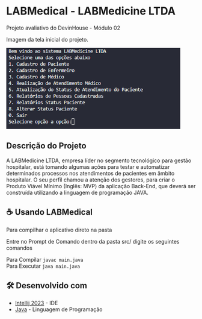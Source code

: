 # LABMedical - LABMedicine LTDA

Projeto avaliativo do DevinHouse - Módulo 02

Imagem da tela inicial do projeto.

<img src="src\img\Programa.png" alt="exemplo imagem">

## Descrição do Projeto

A LABMedicine LTDA, empresa líder no segmento tecnológico para gestão hospitalar, está tomando algumas ações para testar e automatizar determinados processos nos atendimentos de pacientes em âmbito hospitalar. O seu perfil chamou a atenção dos gestores, para criar o Produto Viável Mínimo (Inglês: MVP) da aplicação Back-End, que deverá ser construída utilizando a linguagem de programação JAVA.

## ☕ Usando LABMedical

Para compilhar o aplicativo direto na pasta

Entre no Prompt de Comando dentro da pasta src/ digite os seguintes comandos

Para Compilar
`javac main.java` <br />
Para Executar
`java main.java`

## 🛠️ Desenvolvido com

- [Intellij 2023](https://www.jetbrains.com/pt-br/idea/) - IDE
- [Java](https://www.java.com/pt-BR/) - Linguagem de Programação
